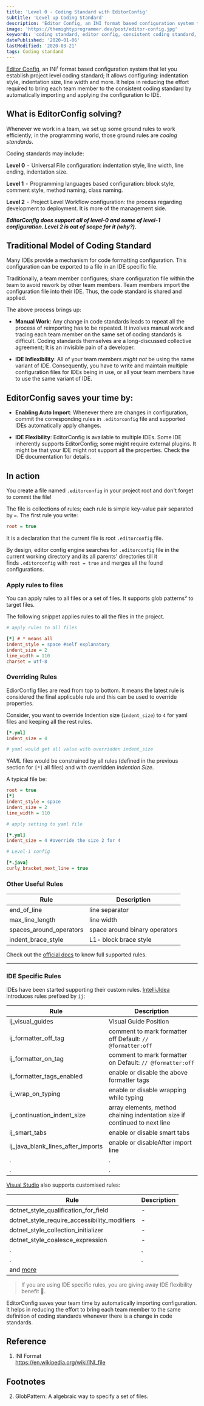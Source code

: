 ```yaml
---
title: 'Level 0 - Coding Standard with EditorConfig'
subtitle: 'Level up Coding Standard'
description: 'Editor Config, an INI format based configuration system that let you establish project level coding standard; It allows configuring: indentation style, indentation size, line width and more'
image: 'https://themightyprogrammer.dev/post/editor-config.jpg'
keywords: 'coding standard, editor config, consistent coding standard, editor config guide, editorconfig tutorial, editorconfig linewidth, editorconfig indentsize, intellj editorconfig'
datePublished: '2020-01-06'
lastModified: '2020-03-21'
tags: Coding standand
---
```


[Editor Config](https://editorconfig.org), an INI¹ format based configuration system that let you establish project level coding standard; It allows configuring: indentation style, indentation size, line width and more. It helps in reducing the effort required to bring each team member to the consistent coding standard by automatically importing and applying the configuration to IDE.

## What is EditorConfig solving?

Whenever we work in a team, we set up some ground rules to work efficiently; in the programming world, those ground rules are _coding standards_.

Coding standards may include:

**Level 0**  -  Universal File configuration: indentation style, line width, line ending, indentation size.

**Level 1**  -  Programming languages based configuration: block style, comment style, method naming, class naming.

**Level 2**  -  Project Level Workflow configuration: the process regarding development to deployment. It is more of the management side.

**_EditorConfig does support all of level-0 and some of level-1 configuration. Level 2 is out of scope for it (why?)._**

## Traditional Model of Coding Standard

Many IDEs provide a mechanism for code formatting configuration. This configuration can be exported to a file in an IDE specific file.

Traditionally, a team member configures; share configuration file within the team to avoid rework by other team members. Team members import the configuration file into their IDE. Thus, the code standard is shared and applied.

The above process brings up:

- **Manual Work**: Any change in code standards leads to repeat all the process of reimporting has to be repeated. It involves manual work and tracing each team member on the same set of coding standards is difficult. Coding standards themselves are a long-discussed collective agreement; It is an invisible pain of a developer.

- **IDE Inflexibility**: All of your team members _might not_ be using the same variant of IDE. Consequently, you have to write and maintain multiple configuration files for IDEs being in use, or all your team members have to use the same variant of IDE.

## EditorConfig saves your time by:

- **Enabling Auto Import**: Whenever there are changes in configuration, commit the corresponding rules in `.editorconfig` file and supported IDEs automatically apply changes.

- **IDE Flexibility**: EditorConfig is available to multiple IDEs.
  Some IDE inherently supports EditorConfig; some might require external plugins. It might be that your IDE might not support all the properties. Check the IDE documentation for details.

## In action

You create a file named `.editorconfig` in your project root and don't forget to commit the file!

The file is collections of rules; each rule is simple key-value pair separated by `=`. The first rule you write:

```ini
root = true
```

It is a declaration that the current file is root `.editorconfig` file.

By design, editor config engine searches for `.editorconfig` file in the current working directory and its all parents' directories till it finds `.editorconfig` with `root = true` and merges all the found configurations.

### Apply rules to files

You can apply rules to all files or a set of files. It supports glob patterns² to target files.

The following snippet applies rules to all the files in the project.

```ini
# apply rules to all files

[*] # * means all
indent_style = space #self explanatory
indent_size = 2
line_width = 110
charset = utf-8
```

### Overriding Rules

EdiorConfig files are read from top to bottom. It means the latest rule is considered the final applicable rule and this can be used to override properties.

Consider, you want to override Indention size (`indent_size`) to `4` for yaml files and keeping all the rest rules.

```ini
[*.yml]
indent_size = 4

# yaml would get all value with overridden indent_size
```

YAML files would be constrained by all rules (defined in the previous section for `[*]` all files) and with overridden _Indention Size_.

A typical file be:

```ini
root = true
[*]
indent_style = space
indent_size = 2
line_width = 110

# apply setting to yaml file

[*.yml]
indent_size = 4 #override the size 2 for 4

# Level-1 config

[*.java]
curly_bracket_next_line = true
```

### Other Useful Rules

<div class="table-responsive">

| Rule                    | Description                   |
| ----------------------- | ----------------------------- |
| end_of_line             | line separator                |
| max_line_length         | line width                    |
| spaces_around_operators | space around binary operators |
| indent_brace_style      | L1- block brace style         |

</div>

Check out the [official docs](https://github.com/editorconfig/editorconfig/wiki/EditorConfig-Properties) to know full supported rules.

---

### IDE Specific Rules

IDEs have been started supporting their custom rules. [IntelliJIdea](https://www.jetbrains.com/help/idea/configuring-code-style.html) introduces rules prefixed by `ij`:

<div class="table-responsive">

| Rule                              | Description                                                                |
| --------------------------------- | -------------------------------------------------------------------------- |
| ij_visual_guides                  | Visual Guide Position                                                      |
| ij_formatter_off_tag              | comment to mark formatter off Default: `// @formatter:off`                 |
| ij_formatter_on_tag               | comment to mark formatter on Default: `// @formatter:off`                  |
| ij_formatter_tags_enabled         | enable or disable the above formatter tags                                 |
| ij_wrap_on_typing                 | enable or disable wrapping while typing                                    |
| ij_continuation_indent_size       | array elements, method chaining indentation size if continued to next line |
| ij_smart_tabs                     | enable or disable smart tabs                                               |
| ij_java_blank_lines_after_imports | enable or disableAfter import line                                         |
| .                                 | .                                                                          |
| .                                 | .                                                                          |

</div>

[Visual Studio](https://docs.microsoft.com/en-us/visualstudio/ide/editorconfig-code-style-settings-reference?view=vs-2019) also supports customised rules:

<div class="table-responsive">

| Rule                                                                                                                  | Description |
| --------------------------------------------------------------------------------------------------------------------- | ----------- |
| dotnet_style_qualification_for_field                                                                                  | -           |
| dotnet_style_require_accessibility_modifiers                                                                          | -           |
| dotnet_style_collection_initializer                                                                                   | -           |
| dotnet_style_coalesce_expression                                                                                      | -           |
| .                                                                                                                     | .           |
| .                                                                                                                     | .           |
| and [more](https://docs.microsoft.com/en-us/visualstudio/ide/editorconfig-code-style-settings-reference?view=vs-2019) |

</div>

> If you are using IDE specific rules, you are giving away IDE flexibility benefit 🙇.

EditorConfig saves your team time by automatically importing configuration. It helps in reducing the effort to bring each team member to the same definition of coding standards whenever there is a change in code standards.

## Reference

1. INI Format  
   https://en.wikipedia.org/wiki/INI_file

## Footnotes

2. GlobPattern: A algebraic way to specify a set of files.
